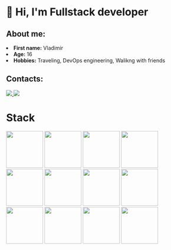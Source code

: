 <h1>👋 Hi, I'm Fullstack developer </h1>
<h2>About me:</h2>
<li>
  <b>First name:</b> Vladimir</li>
<li>
  <b>Age:</b> 16</li>
<li>
  <b>Hobbies:</b> Traveling, DevOps engineering, Walikng with friends
</li>

<h2>Contacts:</h2>
<a href="https://telegram.me/volxdya" target="_blank">
	<img src="https://img.shields.io/badge/liagosta-2CA5E0?style=for-the-badge&logo=telegram&logoColor=white"/>
</a>
<a href="https://discord.com/users/1048235984749330504" target="_blank">
	<img src="https://img.shields.io/badge/liagosta%20-%237289DA.svg?&style=for-the-badge&logo=discord&logoColor=white"/>
</a>

<h1>Stack</h1>

<img src="https://github.com/l1agosta/l1agosta/assets/143471369/72343766-221b-44d8-93fa-0d121f8b4421" height="100" width="100">
<img src="https://github.com/l1agosta/l1agosta/assets/143471369/f9f8b92c-55b4-4579-a444-5fcb4f79948b" height="100" width="100">
<img src="https://github.com/l1agosta/l1agosta/assets/143471369/306ff8ba-8201-4ed0-8389-68b955ca2f20" height="100" width="100">
<img src="https://github.com/l1agosta/l1agosta/assets/143471369/f9155e14-0825-43b6-a8ae-f9e60ac3fa23" height="100" width="100">
<img src="https://github.com/l1agosta/l1agosta/assets/143471369/402528bb-c24a-49b9-9e1a-fd2843bdc8c0" height="100" width="100">
<img src="https://github.com/l1agosta/l1agosta/assets/143471369/ba17cd12-a755-4746-8cd8-57be066d3225" height="100" width="100">
<img src="https://github.com/l1agosta/l1agosta/assets/143471369/f290a2f9-03f7-47bc-bd5f-154e33b21c05" height="100" width="100">
<img src="https://github.com/l1agosta/l1agosta/assets/143471369/bffa924b-d8c1-494e-8723-071d529c66b6" height="100" width="100">
<img src="https://github.com/l1agosta/l1agosta/assets/143471369/42b714a1-7f59-4be4-ad74-137a721fbd54" height="100" width="100">
<img src="https://github.com/l1agosta/l1agosta/assets/143471369/5cf6252c-b1d3-4109-a53b-e8fd21d7dfe8" height="100" width="100">
<img src="https://github.com/l1agosta/l1agosta/assets/143471369/224b2022-66bd-46d9-af5a-1fa71c2fc113" height="100" width="100">
<img src="https://github.com/l1agosta/l1agosta/assets/143471369/3a542448-8a3a-47b0-a064-bb7121763d92" height="100" width="100">

